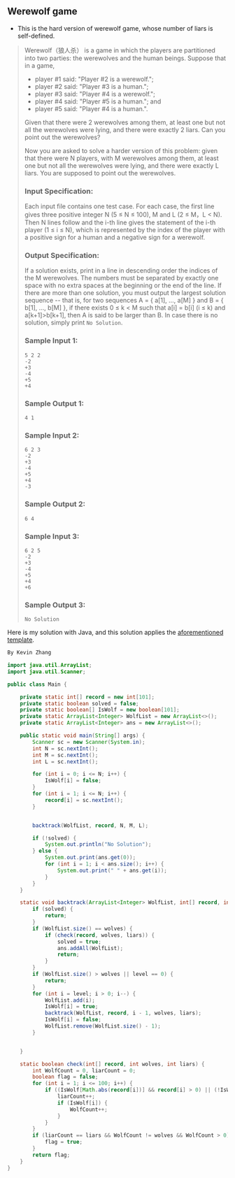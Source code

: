 ## Werewolf game

* This is the hard version of werewolf game, whose number of liars is self-defined.

>Werewolf（狼人杀） is a game in which the players are partitioned into two parties: the werewolves and the human beings. Suppose that in a game,
>
>- player #1 said: "Player #2 is a werewolf.";
>- player #2 said: "Player #3 is a human.";
>- player #3 said: "Player #4 is a werewolf.";
>- player #4 said: "Player #5 is a human."; and
>- player #5 said: "Player #4 is a human.".
>
>Given that there were 2 werewolves among them, at least one but not all the werewolves were lying, and there were exactly 2 liars. Can you point out the werewolves?
>
>Now you are asked to solve a harder version of this problem: given that there were N players, with M werewolves among them, at least one but not all the werewolves were lying, and there were exactly L liars. You are supposed to point out the werewolves.
>
>### Input Specification:
>
>Each input file contains one test case. For each case, the first line gives three positive integer N (5 ≤ N ≤ 100), M and L (2 ≤ M，L < N). Then N lines follow and the i-th line gives the statement of the i-th player (1 ≤ i ≤ N), which is represented by the index of the player with a positive sign for a human and a negative sign for a werewolf.
>
>### Output Specification:
>
>If a solution exists, print in a line in descending order the indices of the M werewolves. The numbers must be separated by exactly one space with no extra spaces at the beginning or the end of the line. If there are more than one solution, you must output the largest solution sequence -- that is, for two sequences A = { a[1], ..., a[M] } and B = { b[1], ..., b[M] }, if there exists 0 ≤ k < M such that a[i] = b[i] (i ≤ k) and a[k+1]>b[k+1], then A is said to be larger than B. In case there is no solution, simply print `No Solution`.
>
>### Sample Input 1:
>
>```in
>5 2 2
>-2
>+3
>-4
>+5
>+4    
>```
>
>### Sample Output 1:
>
>```out
>4 1    
>```
>
>### Sample Input 2:
>
>```in
>6 2 3
>-2
>+3
>-4
>+5
>+4
>-3    
>```
>
>### Sample Output 2:
>
>```out
>6 4    
>```
>
>### Sample Input 3:
>
>```in
>6 2 5
>-2
>+3
>-4
>+5
>+4
>+6          
>```
>
>### Sample Output 3:
>
>```out
>No Solution
>```



Here is my solution with Java, and this solution applies the [aforementioned template](https://github.com/Kevin-Zh-CS/LeetCode_Solutions/blob/master/Backtracking/Backtracking%20algorithm%20summary.md).

```java
By Kevin Zhang

import java.util.ArrayList;
import java.util.Scanner;

public class Main {

    private static int[] record = new int[101];
    private static boolean solved = false;
    private static boolean[] IsWolf = new boolean[101];
    private static ArrayList<Integer> WolfList = new ArrayList<>();
    private static ArrayList<Integer> ans = new ArrayList<>();

    public static void main(String[] args) {
        Scanner sc = new Scanner(System.in);
        int N = sc.nextInt();
        int M = sc.nextInt();
        int L = sc.nextInt();

        for (int i = 0; i <= N; i++) {
            IsWolf[i] = false;
        }
        for (int i = 1; i <= N; i++) {
            record[i] = sc.nextInt();
        }


        backtrack(WolfList, record, N, M, L);

        if (!solved) {
            System.out.println("No Solution");
        } else {
            System.out.print(ans.get(0));
            for (int i = 1; i < ans.size(); i++) {
                System.out.print(" " + ans.get(i));
            }
        }
    }

    static void backtrack(ArrayList<Integer> WolfList, int[] record, int level, int wolves, int liars) {
        if (solved) {
            return;
        }
        if (WolfList.size() == wolves) {
            if (check(record, wolves, liars)) {
                solved = true;
                ans.addAll(WolfList);
                return;
            }
        }
        if (WolfList.size() > wolves || level == 0) {
            return;
        }
        for (int i = level; i > 0; i--) {
            WolfList.add(i);
            IsWolf[i] = true;
            backtrack(WolfList, record, i - 1, wolves, liars);
            IsWolf[i] = false;
            WolfList.remove(WolfList.size() - 1);
        }


    }

    static boolean check(int[] record, int wolves, int liars) {
        int WolfCount = 0, liarCount = 0;
        boolean flag = false;
        for (int i = 1; i <= 100; i++) {
            if ((IsWolf[Math.abs(record[i])] && record[i] > 0) || (!IsWolf[Math.abs(record[i])] && record[i] < 0)) {
                liarCount++;
                if (IsWolf[i]) {
                    WolfCount++;
                }
            }
        }
        if (liarCount == liars && WolfCount != wolves && WolfCount > 0) {
            flag = true;
        }
        return flag;
    }
}
```
